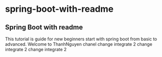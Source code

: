# spring-boot-with-readme
## Spring Boot with readme
This tutorial is guide for new beginners start with spring boot from basic to advanced. Welcome to ThanhNguyen chanel
change integrate 2
change integrate 2
change integrate 2
